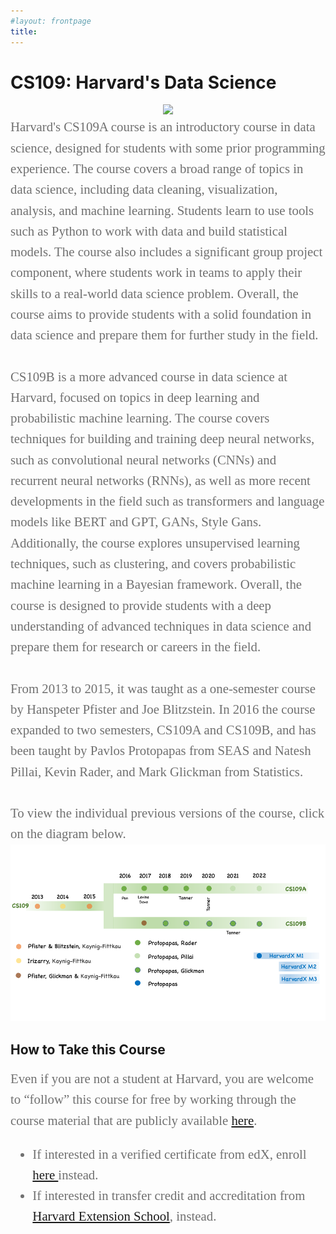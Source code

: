 ```yaml
---
#layout: frontpage
title: 
---
```


# CS109: Harvard's Data Science
<center> 
<img src="figures/Tree2.gif" width='600'>
</center> 


<div style="font-family:Karla; font-size:1.3rem; color:#707070;line-height:1.6;"> Harvard's CS109A course is an introductory course in data science, designed for students with some prior programming experience. The course covers a broad range of topics in data science, including data cleaning, visualization, analysis, and machine learning. Students learn to use tools such as Python to work with data and build statistical models. The course also includes a significant group project component, where students work in teams to apply their skills to a real-world data science problem. Overall, the course aims to provide students with a solid foundation in data science and prepare them for further study in the field.<br/><br/>CS109B is a more advanced course in data science at Harvard, focused on topics in deep learning and probabilistic machine learning. The course covers techniques for building and training deep neural networks, such as convolutional neural networks (CNNs) and recurrent neural networks (RNNs), as well as more recent developments in the field such as transformers and language models like BERT and GPT, GANs, Style Gans. Additionally, the course explores unsupervised learning techniques, such as clustering, and covers probabilistic machine learning in a Bayesian framework. Overall, the course is designed to provide students with a deep understanding of advanced techniques in data science and prepare them for research or careers in the field.
<br/><br/>
From 2013 to 2015, it was taught as a one-semester course by Hanspeter Pfister and Joe Blitzstein.  In 2016 the course expanded to two semesters, CS109A and CS109B, and has been taught by Pavlos Protopapas from SEAS and Natesh Pillai, Kevin Rader, and Mark Glickman from Statistics.  
<br> <br>
To view the individual previous versions of the course, click on the diagram below.
</div>

<img src="figures/Timeline.png" usemap="#image_map" width="950"> 

<map name="image_map">
<area shape="circle"  coords="80,186,30" target="" alt="kosten1" title="kosten1" href="pages/2013"  >
<area shape="circle"  coords="160,186,30" target="" alt="kosten2" title="kosten2" href="pages/2014"  >
<area shape="circle"  coords="240,186,30" target="" alt="kosten2" title="kosten3" href="pages/2015"  >
<area shape="circle"  coords="344,132,30" target="" alt="kosten2" title="2016A" href="pages/2016A"  >
<area shape="circle"  coords="405,132,30" target="" alt="kosten2" title="2017A" href="https://harvard-iacs.github.io/2017-CS109A/"  >
<area shape="circle"  coords="465,132,30" target="" alt="kosten2" title="2018A" href="https://harvard-iacs.github.io/2018-CS109A/"  >
<area shape="circle"  coords="530,132,30" target="" alt="kosten2" title="2019A" href="https://harvard-iacs.github.io/2019-CS109A/"  >
<area shape="circle"  coords="595,132,30" target="" alt="kosten2" title="2020A" href="https://harvard-iacs.github.io/2020-CS109A/"  >
<area shape="circle"  coords="667,132,30" target="" alt="kosten2" title="2021A" href="https://harvard-iacs.github.io/2021-CS109A/" >
<area shape="circle"  coords="405,240,30" target="" alt="kosten2" title="2017B" href="https://harvard-iacs.github.io/2017-CS109B/"  >
<area shape="circle"  coords="465,240,30" target="" alt="kosten2" title="2018B" href="https://harvard-iacs.github.io/2018-CS109B/"  >
<area shape="circle"  coords="530,240,30" target="" alt="kosten2" title="2019B" href="https://harvard-iacs.github.io/2019-CS109B/"  >
<area shape="circle"  coords="595,240,30" target="" alt="kosten2" title="2020B" href="https://harvard-iacs.github.io/2020-CS109B/"  >
<area shape="circle"  coords="667,240,30" target="" alt="kosten2" title="2021B" href="https://harvard-iacs.github.io/2021-CS109B/" >
 <area shape="circle"  coords="742,240,30" target="" alt="kosten2" title="2022B" href="https://harvard-iacs.github.io/2022-CS109B/" >
<area shape="circle"  coords="751,333,30" target="" alt="kosten2" title="HarvardX" href="https://learning.edx.org/course/course-v1:HarvardX+CS109x+1T2022/home" >
</map>


## How to Take this Course
<div style="font-family:Karla; font-size:1.3rem; color:#707070;line-height:1.6;"> 
  Even if you are not a student at Harvard, you are welcome to “follow” this course for free by working through the course material  that are publicly available <a href="">here</a>.  
<ul  style="font-family:Karla; font-size:1.3rem; color:#707070;line-height:1.6;"> 
<li  style="font-family:Karla; font-size:1.3rem; color:#707070;line-height:1.6;"> If interested in a verified certificate from edX, enroll <a href="https://www.edx.org/course/introduction-to-data-science-with-python">here </a> instead.</li>
<li style="font-family:Karla; font-size:1.3rem; color:#707070;line-height:1.6;">If interested in transfer credit and accreditation from <a href="https://courses.dce.harvard.edu"> Harvard Extension School</a>, instead.  </li> 
</ul>
</div>






